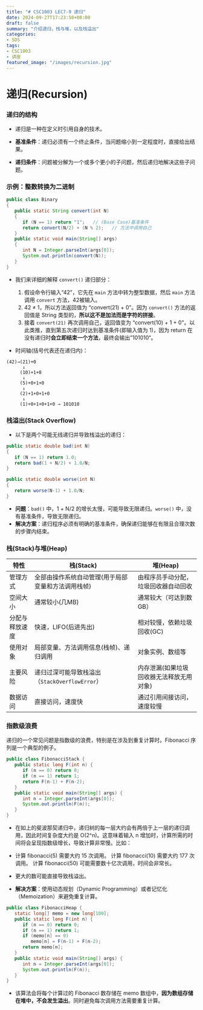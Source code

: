 ```yaml
---
title: "# CSC1003 LEC7-9 递归"
date: 2024-09-27T17:23:58+08:00
draft: false
summary: "介绍递归，栈与堆，以及栈溢出"
categories: 
- SDS
tags: 
- CSC1003
- 讲座
featured_image: "/images/recursion.jpg"
---
```




# 递归(Recursion)



### 递归的结构

-  递归是一种在定义时引用自身的技术。

- **基准条件**：递归必须有一个终止条件，当问题缩小到一定程度时，直接给出结果。
- **递归条件**：问题被分解为一个或多个更小的子问题，然后递归地解决这些子问题。




### 示例：整数转换为二进制

```java
public class Binary 
{ 
   public static String convert(int N)
   { 
      if (N == 1) return "1";   // (Base Case)基准条件
      return convert(N/2) + (N % 2);   // 方法中调用自己
   } 
   public static void main(String[] args) 
   { 
      int N = Integer.parseInt(args[0]); 
      System.out.println(convert(N)); 
   } 
}
```

- 我们来详细的解释 `convert()` 递归部分：
  1. 假设命令行输入“42”，它先在 `main` 方法中转为整型数据，然后 `main` 方法调用  `convert` 方法，42被输入。
  2. 42 ≠ 1，所以方法返回值为 “convert(21) + 0”。因为 `convert()` 方法的返回值是  String 类型的，**所以这不是加法而是字符的拼接**。
  3. 接着 `convert(21)` 再次调用自己，返回值变为 “convert(10) + 1 + 0"。以此类推，直到第五次递归时达到基准条件(即输入值为 1)，因为 return 在没有递归时**会立即结束一个方法**，最终会输出”101010“。

- 时间轴(括号代表还在递归内)：
```
(42)→(21)+0
	  ↓
	 (10)+1+0
	  ↓
	 (5)+0+1+0
	  ↓
	 (2)+1+0+1+0
	  ↓
	 (1)+0+1+0+1+0 → 101010
```



### 栈溢出(Stack Overflow)

- 以下是两个可能无线递归并导致栈溢出的递归：
```java
public static double bad(int N) 
{ 
   if (N == 1) return 1.0; 
   return bad(1 + N/2) + 1.0/N; 
}

public static double worse(int N) 
{ 
   return worse(N-1) + 1.0/N; 
}
```
- **问题**：`bad()` 中，1 + N/2 的增长太慢，可能导致无限递归。`worse()` 中，没有基准条件，导致无限递归。
- **解决方案**：递归程序必须有明确的基准条件，确保递归能够在有限且合理次数的步骤内结束。



### 栈(Stack)与堆(Heap)

| 特性           | 栈(Stack)                                          | 堆(Heap)                                 |
| -------------- | -------------------------------------------------- | ---------------------------------------- |
| 管理方式       | 全部由操作系统自动管理(用于局部变量和方法调用栈帧) | 由程序员手动分配，垃圾回收器自动回收     |
| 空间大小       | 通常较小(几MB)                                     | 通常较大（可达到数GB）                   |
| 分配与释放速度 | 快速，LIFO(后进先出)                               | 相对较慢，依赖垃圾回收(GC)               |
| 使用对象       | 局部变量、方法调用信息(栈帧)、递归调用             | 对象实例、数组等                         |
| 主要风险       | 递归过深可能导致栈溢出（`StackOverflowError`）     | 内存泄漏(如果垃圾回收器无法释放无用对象) |
| 数据访问       | 直接访问，速度快                                   | 通过引用间接访问，速度较慢               |



### 指数级浪费

递归的一个常见问题是指数级的浪费，特别是在涉及到重复计算时。Fibonacci 序列是一个典型的例子。

```java
public class FibonacciStack {
   public static long F(int n) {
      if (n == 0) return 0; 
      if (n == 1) return 1; 
      return F(n-1) + F(n-2); 
   }
   public static void main(String[] args) {
      int n = Integer.parseInt(args[0]);
      System.out.println(F(n));
   }
}
```

- 在如上的斐波那契递归中，递归树的每一层大约会有两倍于上一层的递归调用，因此时间复杂度大约是 O(2^n)。这意味着输入 n 增加时，计算所需的时间将会呈现指数级增长，导致计算非常慢。比如：
- 计算 fibonacci(5) 需要大约 15 次调用。
  计算 fibonacci(10) 需要大约 177 次调用。
  计算 fibonacci(50) 可能需要数十亿次调用，时间会非常长。
- 更大的数可能直接导致栈溢出。

- **解决方案**：使用动态规划（Dynamic Programming）或者记忆化（Memoization）来避免重复计算。

```java
public class FibonacciHeap {
   static long[] memo = new long[100]; 
   public static long F(int n) {
      if (n == 0) return 0; 
      if (n == 1) return 1; 
      if (memo[n] == 0) 
         memo[n] = F(n-1) + F(n-2); 
      return memo[n]; 
   }
   public static void main(String[] args) {
      int n = Integer.parseInt(args[0]); 
      System.out.println(F(n)); 
   }
}
```

- 该算法会将每个计算过的 Fibonacci 数存储在 memo 数组中，**因为数组存储在堆中，不会发生溢出**。同时避免每次调用方法需要重复计算。
